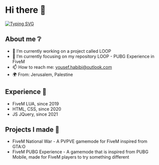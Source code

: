 # Hi there 👋

[![Typing SVG](https://readme-typing-svg.demolab.com?font=Fira+Code&pause=1000&width=435&lines=Itz+Yousef%2C+Discord%3A+yousef.ibraheem;Developing+in+FiveM+LUA+since+2019;Uses+HTML%2C+CSS%2C+JS+JQuery)](https://git.io/typing-svg)

## About me ❔
- 🔭 I’m currently working on a project called LOOP
- 🌱 I’m currently focusing on my repository LOOP - PUBG Experience in FiveM
- 📫 How to reach me: yousef.habibi@outlook.com
- 🌍 From: Jerusalem, Palestine

## Experience 🧠
- FiveM LUA, since 2019
- HTML, CSS, since 2020
- JS JQuery, since 2021

## Projects I made 🏢
- FiveM National War - A PVPVE gamemode for FiveM inspired from GTA:O
- FiveM PUBG Experience - A gamemode that is inspired from PUBG Mobile, made for FiveM players to try something different
<!--
**mash6oob/mash6oob** is a ✨ _special_ ✨ repository because its `README.md` (this file) appears on your GitHub profile.

Here are some ideas to get you started:

- 🔭 I’m currently working on ...
- 🌱 I’m currently learning ...
- 👯 I’m looking to collaborate on ...
- 🤔 I’m looking for help with ...
- 💬 Ask me about ...
- 📫 How to reach me: ...
- 😄 Pronouns: ...
- ⚡ Fun fact: ...
-->

